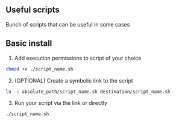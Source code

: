 ## Useful scripts

Bunch of scripts that can be useful in some cases

## Basic install

1. Add execution permissions to script of your choice
```bash
chmod +x ./script_name.sh
```

2. (OPTIONAL) Create a symbolic link to the script
```bash
ln -s absolute_path/script_name.sh destination/script_name.sh
```

3. Run your script via the link or directly
```bash
./script_name.sh
```
